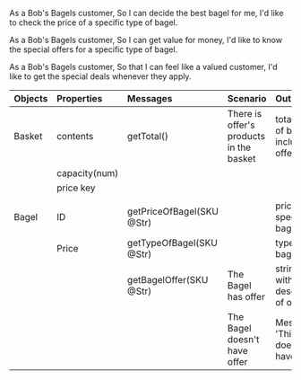 As a Bob's Bagels customer,
So I can decide the best bagel for me,
I'd like to check the price of a specific type of bagel.

As a Bob's Bagels customer,
So I can get value for money,
I'd like to know the special offers for a specific type of bagel.

As a Bob's Bagels customer,
So that I can feel like a valued customer,
I'd like to get the special deals whenever they apply.

| Objects | Properties    | Messages                  | Scenario                                | Output                                   |
| :------ | :------------ | :------------------------ | :-------------------------------------- | :--------------------------------------- |
| Basket  | contents      | getTotal()                | There is offer's products in the basket | total sum of basket including offers     |
|         | capacity(num) |                           |                                         |                                          |
|         | price key     |                           |                                         |                                          |
|         |               |                           |                                         |                                          |
| Bagel   | ID            | getPriceOfBagel(SKU @Str) |                                         | price of specific bagel                  |
|         | Price         | getTypeOfBagel(SKU @Str)  |                                         | type of bagel                            |
|         |               | getBagelOffer(SKU @Str)   | The Bagel has offer                     | string line with desctiption of offer    |
|         |               |                           | The Bagel doesn't have offer            | Message: 'This bagel doesn't have offer' |
